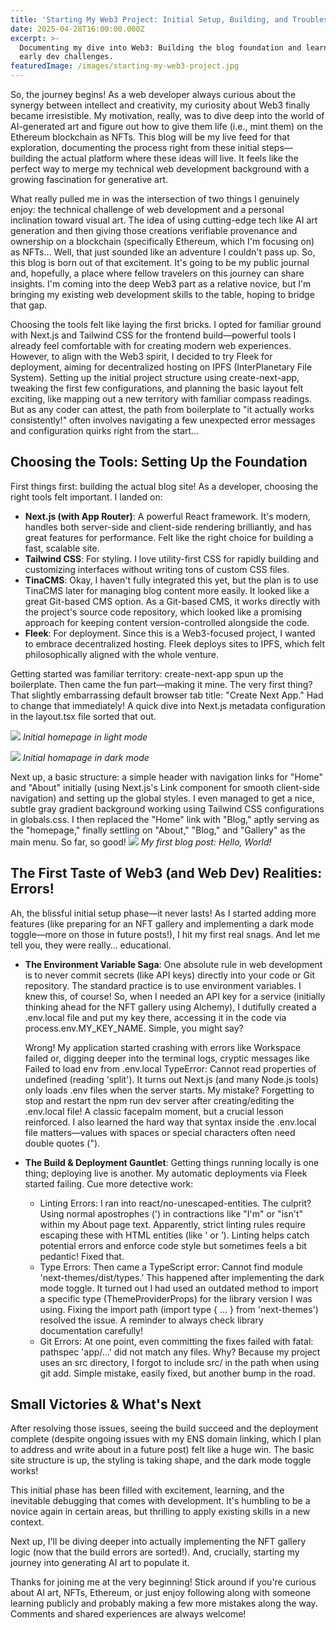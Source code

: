 ```yaml
---
title: 'Starting My Web3 Project: Initial Setup, Building, and Troubleshooting'
date: 2025-04-28T16:00:00.000Z
excerpt: >-
  Documenting my dive into Web3: Building the blog foundation and learning from
  early dev challenges.
featuredImage: /images/starting-my-web3-project.jpg
---
```


So, the journey begins! As a web developer always curious about the synergy between intellect and creativity, my curiosity about Web3 finally became irresistible. My motivation, really, was to dive deep into the world of AI-generated art and figure out how to give them life (i.e., mint them) on the Ethereum blockchain as NFTs. This blog will be my live feed for that exploration, documenting the process right from these initial steps—building the actual platform where these ideas will live. It feels like the perfect way to merge my technical web development background with a growing fascination for generative art.

What really pulled me in was the intersection of two things I genuinely enjoy: the technical challenge of web development and a personal inclination toward visual art. The idea of using cutting-edge tech like AI art generation and then giving those creations verifiable provenance and ownership on a blockchain (specifically Ethereum, which I'm focusing on) as NFTs… Well, that just sounded like an adventure I couldn't pass up. So, this blog is born out of that excitement. It's going to be my public journal and, hopefully, a place where fellow travelers on this journey can share insights. I'm coming into the deep Web3 part as a relative novice, but I'm bringing my existing web development skills to the table, hoping to bridge that gap.

Choosing the tools felt like laying the first bricks. I opted for familiar ground with Next.js and Tailwind CSS for the frontend build—powerful tools I already feel comfortable with for creating modern web experiences. However, to align with the Web3 spirit, I decided to try Fleek for deployment, aiming for decentralized hosting on IPFS (InterPlanetary File System). Setting up the initial project structure using create-next-app, tweaking the first few configurations, and planning the basic layout felt exciting, like mapping out a new territory with familiar compass readings. But as any coder can attest, the path from boilerplate to "it actually works consistently!" often involves navigating a few unexpected error messages and configuration quirks right from the start...

## Choosing the Tools: Setting Up the Foundation

First things first: building the actual blog site! As a developer, choosing the right tools felt important. I landed on:

* **Next.js (with App Router)**: A powerful React framework. It's modern, handles both server-side and client-side rendering brilliantly, and has great features for performance. Felt like the right choice for building a fast, scalable site.
* **Tailwind CSS**: For styling. I love utility-first CSS for rapidly building and customizing interfaces without writing tons of custom CSS files.
* **TinaCMS**: Okay, I haven't fully integrated this yet, but the plan is to use TinaCMS later for managing blog content more easily. It looked like a great Git-based CMS option. As a Git-based CMS, it works directly with the project's source code repository, which looked like a promising approach for keeping content version-controlled alongside the code.
* **Fleek**: For deployment. Since this is a Web3-focused project, I wanted to embrace decentralized hosting. Fleek deploys sites to IPFS, which felt philosophically aligned with the whole venture.

Getting started was familiar territory: create-next-app spun up the boilerplate. Then came the fun part—making it mine. The very first thing? That slightly embarrassing default browser tab title: "Create Next App." Had to change that immediately! A quick dive into Next.js metadata configuration in the layout.tsx file sorted that out.

![](/images/initial-homepage-in-light-mode.jpg)
*Initial homepage in light mode*

![](/images/initial-homepage-in-dark-mode.jpg)
*Initial homapage in dark mode*

Next up, a basic structure: a simple header with navigation links for "Home" and "About" initially (using Next.js's Link component for smooth client-side navigation) and setting up the global styles. I even managed to get a nice, subtle gray gradient background working using Tailwind CSS configurations in globals.css. I then replaced the "Home" link with "Blog," aptly serving as the "homepage," finally settling on "About," "Blog," and "Gallery" as the main menu. So far, so good!
![](/images/my-first-blog-post.jpg)
*My first blog post: Hello, World!*

## The First Taste of Web3 (and Web Dev) Realities: Errors!

Ah, the blissful initial setup phase—it never lasts! As I started adding more features (like preparing for an NFT gallery and implementing a dark mode toggle—more on those in future posts!), I hit my first real snags. And let me tell you, they were really… educational.

* **The Environment Variable Saga**: One absolute rule in web development is to never commit secrets (like API keys) directly into your code or Git repository. The standard practice is to use environment variables. I knew this, of course! So, when I needed an API key for a service (initially thinking ahead for the NFT gallery using Alchemy), I dutifully created a .env.local file and put my key there, accessing it in the code via process.env.MY\_KEY\_NAME. Simple, you might say?

  Wrong! My application started crashing with errors like Workspace failed or, digging deeper into the terminal logs, cryptic messages like Failed to load env from .env.local TypeError: Cannot read properties of undefined (reading 'split'). It turns out Next.js (and many Node.js tools) only loads .env files when the server starts. My mistake? Forgetting to stop and restart the npm run dev server after creating/editing the .env.local file! A classic facepalm moment, but a crucial lesson reinforced. I also learned the hard way that syntax inside the .env.local file matters—values with spaces or special characters often need double quotes (").
* **The Build & Deployment Gauntlet**: Getting things running locally is one thing; deploying live is another. My automatic deployments via Fleek started failing. Cue more detective work:
  * Linting Errors: I ran into react/no-unescaped-entities. The culprit? Using normal apostrophes (') in contractions like "I'm" or "isn't" within my About page text. Apparently, strict linting rules require escaping these with HTML entities (like ' or ’). Linting helps catch potential errors and enforce code style but sometimes feels a bit pedantic! Fixed that.
  * Type Errors: Then came a TypeScript error: Cannot find module 'next-themes/dist/types.' This happened after implementing the dark mode toggle. It turned out I had used an outdated method to import a specific type (ThemeProviderProps) for the library version I was using. Fixing the import path (import type { ... } from 'next-themes') resolved the issue. A reminder to always check library documentation carefully!
  * Git Errors: At one point, even committing the fixes failed with fatal: pathspec 'app/...' did not match any files. Why? Because my project uses an src directory, I forgot to include src/ in the path when using git add. Simple mistake, easily fixed, but another bump in the road.

## Small Victories & What's Next

After resolving those issues, seeing the build succeed and the deployment complete (despite ongoing issues with my ENS domain linking, which I plan to address and write about in a future post) felt like a huge win. The basic site structure is up, the styling is taking shape, and the dark mode toggle works!

This initial phase has been filled with excitement, learning, and the inevitable debugging that comes with development. It's humbling to be a novice again in certain areas, but thrilling to apply existing skills in a new context.

Next up, I'll be diving deeper into actually implementing the NFT gallery logic (now that the build errors are sorted!). And, crucially, starting my journey into generating AI art to populate it.

Thanks for joining me at the very beginning! Stick around if you're curious about AI art, NFTs, Ethereum, or just enjoy following along with someone learning publicly and probably making a few more mistakes along the way. Comments and shared experiences are always welcome!
